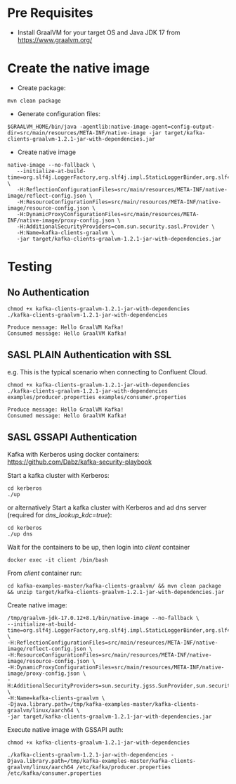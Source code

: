 # Pre Requisites

- Install GraalVM for your target OS and Java JDK 17 from https://www.graalvm.org/


# Create the native image

- Create package:

```
mvn clean package
```

- Generate configuration files:

```
$GRAALVM_HOME/bin/java -agentlib:native-image-agent=config-output-dir=src/main/resources/META-INF/native-image -jar target/kafka-clients-graalvm-1.2.1-jar-with-dependencies.jar
```

- Create native image

```
native-image --no-fallback \
   --initialize-at-build-time=org.slf4j.LoggerFactory,org.slf4j.impl.StaticLoggerBinder,org.slf4j.impl.SimpleLogger \
   -H:ReflectionConfigurationFiles=src/main/resources/META-INF/native-image/reflect-config.json \
   -H:ResourceConfigurationFiles=src/main/resources/META-INF/native-image/resource-config.json \
   -H:DynamicProxyConfigurationFiles=src/main/resources/META-INF/native-image/proxy-config.json \
   -H:AdditionalSecurityProviders=com.sun.security.sasl.Provider \
   -H:Name=kafka-clients-graalvm \
   -jar target/kafka-clients-graalvm-1.2.1-jar-with-dependencies.jar
```

# Testing

## No Authentication

```
chmod +x kafka-clients-graalvm-1.2.1-jar-with-dependencies
./kafka-clients-graalvm-1.2.1-jar-with-dependencies

Produce message: Hello GraalVM Kafka!
Consumed message: Hello GraalVM Kafka!
```

## SASL PLAIN Authentication with SSL

e.g. This is the typical scenario when connecting to Confluent Cloud.

```
chmod +x kafka-clients-graalvm-1.2.1-jar-with-dependencies
./kafka-clients-graalvm-1.2.1-jar-with-dependencies examples/producer.properties examples/consumer.properties

Produce message: Hello GraalVM Kafka!
Consumed message: Hello GraalVM Kafka!
```

## SASL GSSAPI Authentication

Kafka with Kerberos using docker containers:
https://github.com/Dabz/kafka-security-playbook

Start a kafka cluster with Kerberos:

```
cd kerberos
./up
```

or alternatively Start a kafka cluster with Kerberos and ad dns server (required for _dns_lookup_kdc=true_):

```
cd kerberos
./up dns
```

Wait for the containers to be up, then login into _client_ container

```
docker exec -it client /bin/bash
```

From _client_ container run:

```
cd kafka-examples-master/kafka-clients-graalvm/ && mvn clean package && unzip target/kafka-clients-graalvm-1.2.1-jar-with-dependencies.jar
```

Create native image:

```
/tmp/graalvm-jdk-17.0.12+8.1/bin/native-image --no-fallback \
--initialize-at-build-time=org.slf4j.LoggerFactory,org.slf4j.impl.StaticLoggerBinder,org.slf4j.impl.SimpleLogger,sun.security.jgss.krb5 \
-H:ReflectionConfigurationFiles=src/main/resources/META-INF/native-image/reflect-config.json \
-H:ResourceConfigurationFiles=src/main/resources/META-INF/native-image/resource-config.json \
-H:DynamicProxyConfigurationFiles=src/main/resources/META-INF/native-image/proxy-config.json \
-H:AdditionalSecurityProviders=sun.security.jgss.SunProvider,sun.security.provider.Sun,com.sun.security.sasl.Provider \
-H:Name=kafka-clients-graalvm \
-Djava.library.path=/tmp/kafka-examples-master/kafka-clients-graalvm/linux/aarch64 \
-jar target/kafka-clients-graalvm-1.2.1-jar-with-dependencies.jar
```

Execute native image with GSSAPI auth:

```
chmod +x kafka-clients-graalvm-1.2.1-jar-with-dependencies

./kafka-clients-graalvm-1.2.1-jar-with-dependencies -Djava.library.path=/tmp/kafka-examples-master/kafka-clients-graalvm/linux/aarch64 /etc/kafka/producer.properties /etc/kafka/consumer.properties
```